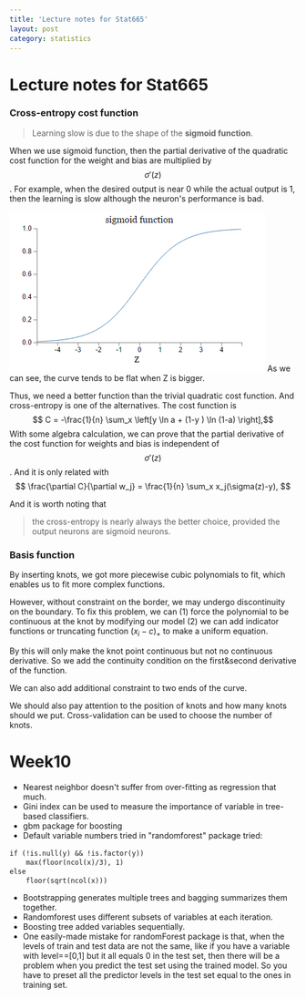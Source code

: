 ```yaml
---
title: 'Lecture notes for Stat665'
layout: post
category: statistics
---
```


# Lecture notes for Stat665

### Cross-entropy cost function
>  Learning slow is due to the shape of the **sigmoid function**.

When we use sigmoid function, then the partial derivative of the quadratic cost function for the weight and bias are multiplied by $$\sigma'(z)$$. For example, when the desired output is near 0 while the actual output is 1, then the learning is slow although the neuron's performance is bad.

[![sigmoid](/assets/sigmoid.png "sigmoid")](/img/in-post/sigmoid.png "sigmoid")
As we can see, the curve tends to be flat when Z is bigger.

Thus, we need a better function than the trivial quadratic cost function. And cross-entropy is one of the alternatives. The cost function is 
 $$ C = -\frac{1}{n} \sum_x \left[y \ln a + (1-y ) \ln (1-a) \right],$$
With some algebra calculation, we can prove that the partial derivative of the cost function for weights and bias is independent of $$\sigma'(z)$$. And it is only related with 
$$ \frac{\partial C}{\partial w_j} =  \frac{1}{n} \sum_x x_j(\sigma(z)-y), $$

And it is worth noting that 
> the cross-entropy is nearly always the better choice, provided the output neurons are sigmoid neurons. 

### Basis function

By inserting knots, we got more piecewise cubic polynomials to fit, which enables us to fit more complex functions.

However, without constraint on the border, we may undergo discontinuity on the boundary. To fix this problem, we can
(1) force the polynomial to be continuous at the knot by modifying our model
(2) we can add indicator functions or truncating function $(x_i-c)_+$ to make a uniform equation.

By this will only make the knot point continuous but not no continuous derivative. So we add the continuity condition on the first&second derivative of the function.

We can also add additional constraint to two ends of the curve.

We should also pay attention to the position of knots and how many knots should we put. Cross-validation can be used to choose the number of knots.

# Week10

* Nearest neighbor doesn't suffer from over-fitting as regression that much.
* Gini index can be used to measure the importance of variable in tree-based classifiers. 
* gbm package for boosting
* Default variable numbers tried in "randomforest" package tried:
~~~~
if (!is.null(y) && !is.factor(y))
    max(floor(ncol(x)/3), 1) 
else 
	floor(sqrt(ncol(x)))
~~~~
* Bootstrapping generates multiple trees and bagging summarizes them together. 
* Randomforest uses different subsets of variables at each iteration.
* Boosting tree added variables sequentially.
* One easily-made mistake for randomForest package is that, when the levels of train and test data are not the same, like if you have a variable with level==[0,1] but it all equals 0 in the test set, then there will be a problem when you predict the test set using the trained model. So you have to preset all the predictor levels in the test set equal to the ones in training set.










